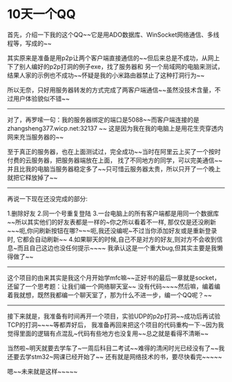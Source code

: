 # 10天一个QQ
<p>    首先，介绍一下我的这个QQ~~它是用ADO数据库、WinSocket网络通信、多线程等，写成的~~</p>

<p>    其实原来是准备是用p2p让两个客户端直接通信的~~但后来总是不成功，从网上下了别人编好的p2p打洞的例子exe，找了服务器和
另一个局域网的电脑来测试，结果人家的示例也不成功~~怀疑是我的小米路由器禁止了这种打洞行为~~</p>
    
<p>    所以无奈，只好用服务器转发的方式完成了两客户端通信~~虽然没技术含量，不过用户体验貌似不错~~</p>

---------------------------------------------------------------------------------------------------------------------------------

<p>    对了，再罗嗦一句：我的服务器绑定的端口是5088~~而客户端连接的是 zhangsheng377.wicp.net:32137 ~~
这是因为我在我的电脑上是用花生壳穿透内网来充当服务器的~~</p>

<p>    至于真正的服务器，也在上面测试过，完全成功~~当时在阿里云上买了一个按时付费的云服务器，把服务器端放在上面，
找了不同地方的同学，可以完美通信~~并且比我的电脑当服务器稳定多了~~只可惜云服务器太贵，所以只开了一个晚上就把它释放掉了~~</p>

---------------------------------------------------------------------------------------------------------------------------------

<p>    再说一下现在还没完成的部分:</p>
            1.删除好友
            2.同一个号重复登陆
            3.一台电脑上的所有客户端都是用同一个数据库~~所以其实他们的好友表都是一样的~你之所以看着不一样,
                那仅仅是还没刷新~~~呃,你问刷新按钮在哪?~~~呃,我还没编呢~不过当你添加好友或是重新登录时,
                它都会自动刷新~~
            4.如果聊天的时候,自己不是对方的好友,则对方不会收到信息~而且自己这边也没任何提示~~~~
                我承认这是一个重大bug,但其实主要是我懒得做了~~

---------------------------------------------------------------------------------------------------------------------------------

<p>    这个项目的由来其实是我这个月开始学mfc嘛~~正好书的最后一章就是socket，还留了一个思考题：让我们编一个网络聊天室~~
没有代码~~~~然后嘛，编着编着我就想，既然我都编一个聊天室了，那为什么不进一步，编一个QQ呢？~~</p>

---------------------------------------------------------------------------------------------------------------------------------

<p>    接下来就是，我准备有时间再开一个项目，实验UDP的p2p打洞~~成功后再试验TCP的打洞~~~~等都弄好后，
我准备再回来把这个项目的代码重构一下·~因为我觉得里面的逻辑有点混乱~代码有些地方也没复用~~总之就是看得不清晰~~</p>
    
<p>    当然啦~明天就要去学车了~一周后科目二考试~~难得的清闲时光已经没有了~~我还要去学stm32~网课已经开始了~~
还有就是网络技术的书，要尽快看完~~~~~</p>
    
<p>    嗯~~未来就是这样~~~~~</p>
